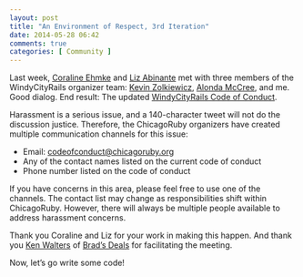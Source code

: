 ```yaml
---
layout: post
title: "An Environment of Respect, 3rd Iteration"
date: 2014-05-28 06:42
comments: true
categories: [ Community ]
---
```

Last week, [Coraline Ehmke](https://twitter.com/bantik) and [Liz Abinante](https://twitter.com/feministy) met with three members of the WindyCityRails organizer team: [Kevin Zolkiewicz](https://twitter.com/zolk), [Alonda McCree](https://twitter.com/themccreefiles), and me. Good dialog. End result: The updated [WindyCityRails Code of Conduct](http://www.windycityrails.org/code-of-conduct/).

<!--more-->

Harassment is a serious issue, and a 140-character tweet will not do the discussion justice. Therefore, the ChicagoRuby organizers have created multiple communication channels for this issue:


* Email: codeofconduct@chicagoruby.org
* Any of the contact names listed on the current code of conduct
* Phone number listed on the code of conduct

If you have concerns in this area, please feel free to use one of the channels. The contact list may change as responsibilities shift within ChicagoRuby. However, there will always be multiple people available to address harassment concerns.

Thank you Coraline and Liz for your work in making this happen. And thank you [Ken Walters](https://twitter.com/lostghost) of [Brad’s Deals](http://twitter.com/bradsdeals) for facilitating the meeting.

Now, let’s go write some code!

